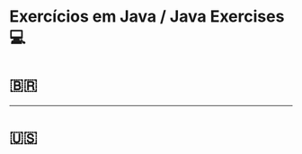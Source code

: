 # Exercícios em Java / Java Exercises 💻
# 🇧🇷

-----------------------------------------------------------------------------------------------------------------------------------------------------------

# 🇺🇸
